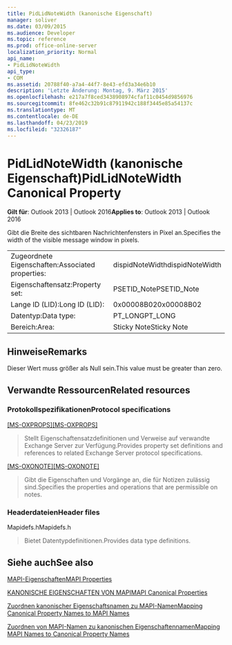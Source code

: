 ```yaml
---
title: PidLidNoteWidth (kanonische Eigenschaft)
manager: soliver
ms.date: 03/09/2015
ms.audience: Developer
ms.topic: reference
ms.prod: office-online-server
localization_priority: Normal
api_name:
- PidLidNoteWidth
api_type:
- COM
ms.assetid: 20788f40-a7a4-44f7-8e43-efd3a34e6b10
description: 'Letzte Änderung: Montag, 9. März 2015'
ms.openlocfilehash: e217a7f8ced3438908974cfaf11c0454d9856976
ms.sourcegitcommit: 8fe462c32b91c87911942c188f3445e85a54137c
ms.translationtype: MT
ms.contentlocale: de-DE
ms.lasthandoff: 04/23/2019
ms.locfileid: "32326187"
---
```

# <a name="pidlidnotewidth-canonical-property"></a><span data-ttu-id="0a20c-103">PidLidNoteWidth (kanonische Eigenschaft)</span><span class="sxs-lookup"><span data-stu-id="0a20c-103">PidLidNoteWidth Canonical Property</span></span>

  
  
<span data-ttu-id="0a20c-104">**Gilt für**: Outlook 2013 | Outlook 2016</span><span class="sxs-lookup"><span data-stu-id="0a20c-104">**Applies to**: Outlook 2013 | Outlook 2016</span></span> 
  
<span data-ttu-id="0a20c-105">Gibt die Breite des sichtbaren Nachrichtenfensters in Pixel an.</span><span class="sxs-lookup"><span data-stu-id="0a20c-105">Specifies the width of the visible message window in pixels.</span></span> 
  
|||
|:-----|:-----|
|<span data-ttu-id="0a20c-106">Zugeordnete Eigenschaften:</span><span class="sxs-lookup"><span data-stu-id="0a20c-106">Associated properties:</span></span>  <br/> |<span data-ttu-id="0a20c-107">dispidNoteWidth</span><span class="sxs-lookup"><span data-stu-id="0a20c-107">dispidNoteWidth</span></span>  <br/> |
|<span data-ttu-id="0a20c-108">Eigenschaftensatz:</span><span class="sxs-lookup"><span data-stu-id="0a20c-108">Property set:</span></span>  <br/> |<span data-ttu-id="0a20c-109">PSETID_Note</span><span class="sxs-lookup"><span data-stu-id="0a20c-109">PSETID_Note</span></span>  <br/> |
|<span data-ttu-id="0a20c-110">Lange ID (LID):</span><span class="sxs-lookup"><span data-stu-id="0a20c-110">Long ID (LID):</span></span>  <br/> |<span data-ttu-id="0a20c-111">0x00008B02</span><span class="sxs-lookup"><span data-stu-id="0a20c-111">0x00008B02</span></span>  <br/> |
|<span data-ttu-id="0a20c-112">Datentyp:</span><span class="sxs-lookup"><span data-stu-id="0a20c-112">Data type:</span></span>  <br/> |<span data-ttu-id="0a20c-113">PT_LONG</span><span class="sxs-lookup"><span data-stu-id="0a20c-113">PT_LONG</span></span>  <br/> |
|<span data-ttu-id="0a20c-114">Bereich:</span><span class="sxs-lookup"><span data-stu-id="0a20c-114">Area:</span></span>  <br/> |<span data-ttu-id="0a20c-115">Sticky Note</span><span class="sxs-lookup"><span data-stu-id="0a20c-115">Sticky Note</span></span>  <br/> |
   
## <a name="remarks"></a><span data-ttu-id="0a20c-116">Hinweise</span><span class="sxs-lookup"><span data-stu-id="0a20c-116">Remarks</span></span>

<span data-ttu-id="0a20c-117">Dieser Wert muss größer als Null sein.</span><span class="sxs-lookup"><span data-stu-id="0a20c-117">This value must be greater than zero.</span></span>
  
## <a name="related-resources"></a><span data-ttu-id="0a20c-118">Verwandte Ressourcen</span><span class="sxs-lookup"><span data-stu-id="0a20c-118">Related resources</span></span>

### <a name="protocol-specifications"></a><span data-ttu-id="0a20c-119">Protokollspezifikationen</span><span class="sxs-lookup"><span data-stu-id="0a20c-119">Protocol specifications</span></span>

<span data-ttu-id="0a20c-120">[[MS-OXPROPS]](https://msdn.microsoft.com/library/f6ab1613-aefe-447d-a49c-18217230b148%28Office.15%29.aspx)</span><span class="sxs-lookup"><span data-stu-id="0a20c-120">[[MS-OXPROPS]](https://msdn.microsoft.com/library/f6ab1613-aefe-447d-a49c-18217230b148%28Office.15%29.aspx)</span></span>
  
> <span data-ttu-id="0a20c-121">Stellt Eigenschaftensatzdefinitionen und Verweise auf verwandte Exchange Server zur Verfügung.</span><span class="sxs-lookup"><span data-stu-id="0a20c-121">Provides property set definitions and references to related Exchange Server protocol specifications.</span></span>
    
<span data-ttu-id="0a20c-122">[[MS-OXONOTE]](https://msdn.microsoft.com/library/6bf4ed7e-316c-4a3c-be27-5ec93e7ab39f%28Office.15%29.aspx)</span><span class="sxs-lookup"><span data-stu-id="0a20c-122">[[MS-OXONOTE]](https://msdn.microsoft.com/library/6bf4ed7e-316c-4a3c-be27-5ec93e7ab39f%28Office.15%29.aspx)</span></span>
  
> <span data-ttu-id="0a20c-123">Gibt die Eigenschaften und Vorgänge an, die für Notizen zulässig sind.</span><span class="sxs-lookup"><span data-stu-id="0a20c-123">Specifies the properties and operations that are permissible on notes.</span></span>
    
### <a name="header-files"></a><span data-ttu-id="0a20c-124">Headerdateien</span><span class="sxs-lookup"><span data-stu-id="0a20c-124">Header files</span></span>

<span data-ttu-id="0a20c-125">Mapidefs.h</span><span class="sxs-lookup"><span data-stu-id="0a20c-125">Mapidefs.h</span></span>
  
> <span data-ttu-id="0a20c-126">Bietet Datentypdefinitionen.</span><span class="sxs-lookup"><span data-stu-id="0a20c-126">Provides data type definitions.</span></span>
    
## <a name="see-also"></a><span data-ttu-id="0a20c-127">Siehe auch</span><span class="sxs-lookup"><span data-stu-id="0a20c-127">See also</span></span>



[<span data-ttu-id="0a20c-128">MAPI-Eigenschaften</span><span class="sxs-lookup"><span data-stu-id="0a20c-128">MAPI Properties</span></span>](mapi-properties.md)
  
[<span data-ttu-id="0a20c-129">KANONISCHE EIGENSCHAFTEN VON MAPI</span><span class="sxs-lookup"><span data-stu-id="0a20c-129">MAPI Canonical Properties</span></span>](mapi-canonical-properties.md)
  
[<span data-ttu-id="0a20c-130">Zuordnen kanonischer Eigenschaftsnamen zu MAPI-Namen</span><span class="sxs-lookup"><span data-stu-id="0a20c-130">Mapping Canonical Property Names to MAPI Names</span></span>](mapping-canonical-property-names-to-mapi-names.md)
  
[<span data-ttu-id="0a20c-131">Zuordnen von MAPI-Namen zu kanonischen Eigenschaftennamen</span><span class="sxs-lookup"><span data-stu-id="0a20c-131">Mapping MAPI Names to Canonical Property Names</span></span>](mapping-mapi-names-to-canonical-property-names.md)

